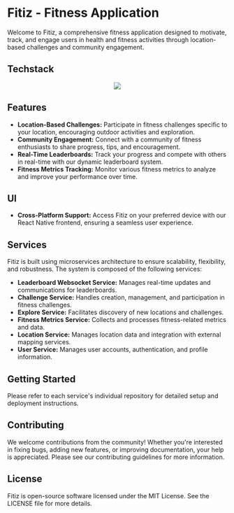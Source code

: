 


# Fitiz - Fitness Application

Welcome to Fitiz, a comprehensive fitness application designed to motivate, track, and engage users in health and fitness activities through location-based challenges and community engagement.
## Techstack
<p align="center">
    <img src="https://skillicons.dev/icons?i=github,githubactions,kubernetes,docker,java,react,redis,spring,gcp,postgres,gradle,kafka" />
</p>

## Features

-   **Location-Based Challenges:** Participate in fitness challenges specific to your location, encouraging outdoor activities and exploration.
-   **Community Engagement:** Connect with a community of fitness enthusiasts to share progress, tips, and encouragement.
-   **Real-Time Leaderboards:** Track your progress and compete with others in real-time with our dynamic leaderboard system.
-   **Fitness Metrics Tracking:** Monitor various fitness metrics to analyze and improve your performance over time.

## UI
-   **Cross-Platform Support:** Access Fitiz on your preferred device with our React Native frontend, ensuring a seamless user experience.

## Services

Fitiz is built using microservices architecture to ensure scalability, flexibility, and robustness. The system is composed of the following services:

-   **Leaderboard Websocket Service:** Manages real-time updates and communications for leaderboards.
-   **Challenge Service:** Handles creation, management, and participation in fitness challenges.
-   **Explore Service:** Facilitates discovery of new locations and challenges.
-   **Fitness Metrics Service:** Collects and processes fitness-related metrics and data.
-   **Location Service:** Manages location data and integration with external mapping services.
-   **User Service:** Manages user accounts, authentication, and profile information.

## Getting Started

Please refer to each service's individual repository for detailed setup and deployment instructions.

## Contributing

We welcome contributions from the community! Whether you're interested in fixing bugs, adding new features, or improving documentation, your help is appreciated. Please see our contributing guidelines for more information.

## License

Fitiz is open-source software licensed under the MIT License. See the LICENSE file for more details.

